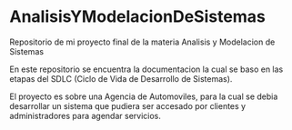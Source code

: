 # AnalisisYModelacionDeSistemas
Repositorio de mi proyecto final de la materia Analisis y Modelacion de Sistemas


En este repositorio se encuentra la documentacion la cual se baso en las etapas del SDLC (Ciclo de Vida de Desarrollo de Sistemas).

El proyecto es sobre una Agencia de Automoviles, para la cual se debia desarrollar un sistema que pudiera ser accesado por clientes y administradores para agendar servicios.
